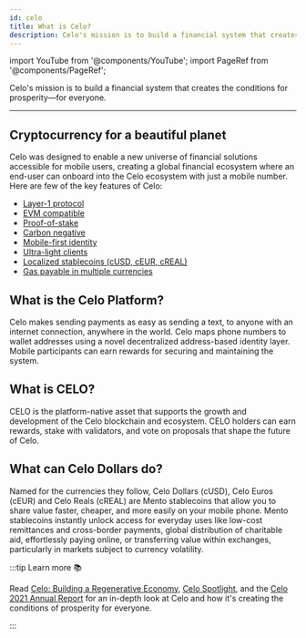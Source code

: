 ```yaml
---
id: celo
title: What is Celo?
description: Celo's mission is to build a financial system that creates the conditions for prosperity—for everyone.
---
```


import YouTube from '@components/YouTube';
import PageRef from '@components/PageRef';

Celo's mission is to build a financial system that creates the conditions for prosperity—for everyone.

---

## Cryptocurrency for a beautiful planet

Celo was designed to enable a new universe of financial solutions accessible for mobile users, creating a global financial ecosystem where an end-user can onboard into the Celo ecosystem with just a mobile number. Here are few of the key features of Celo:

- [Layer-1 protocol](https://medium.com/celoorg/why-build-on-the-celo-blockchain-9ceab3d11b70)
- [EVM compatible](https://medium.com/celoorg/donut-hardfork-is-live-on-celo-585e2e294dcb)
- [Proof-of-stake](https://medium.com/celoorg/celos-proof-of-stake-mechanism-31061fbebea)
- [Carbon negative](https://medium.com/celoorg/cryptocurrency-for-a-beautiful-planet-e47299dfb1c3)
- [Mobile-first identity](http://localhost:3000/celo-codebase/protocol/odis)
- [Ultra-light clients](celo-codebase/protocol/plumo)
- [Localized stablecoins (cUSD, cEUR, cREAL)](https://medium.com/celoorg/celo-launches-the-creal-stablecoin-11da0d560c1c)
- [Gas payable in multiple currencies](celo-codebase/protocol/transactions/erc20-transaction-fees)

## What is the Celo Platform?

Celo makes sending payments as easy as sending a text, to anyone with an internet connection, anywhere in the world. Celo maps phone numbers to wallet addresses using a novel decentralized address-based identity layer. Mobile participants can earn rewards for securing and maintaining the system.

<YouTube videoId="4a70pVEcRw4"/>

## What is CELO?

CELO is the platform-native asset that supports the growth and development of the Celo blockchain and ecosystem. CELO holders can earn rewards, stake with validators, and vote on proposals that shape the future of Celo.

<YouTube videoId="mkpTmbkRv4A"/>

## What can Celo Dollars do?

Named for the currencies they follow, Celo Dollars (cUSD), Celo Euros (cEUR) and Celo Reals (cREAL) are Mento stablecoins that allow you to share value faster, cheaper, and more easily on your mobile phone. Mento stablecoins instantly unlock access for everyday uses like low-cost remittances and cross-border payments, global distribution of charitable aid, effortlessly paying online, or transferring value within exchanges, particularly in markets subject to currency volatility.

<YouTube videoId="n1k1JcjTnp8"/>

:::tip Learn more 📚

Read [Celo: Building a Regenerative Economy](https://www.notboring.co/p/celo-building-a-regenerative-economy?s=r), [Celo Spotlight](https://medium.com/celodevelopers/celo-spotlight-build-a-financial-system-that-creates-the-conditions-for-prosperity-for-everyone-7b1830efc254), and the [Celo 2021 Annual Report](https://medium.com/celoorg/the-celo-foundation-annual-report-2021-celebrates-growth-impact-and-transparency-a9e47748700d) for an in-depth look at Celo and how it's creating the conditions of prosperity for everyone.

:::
